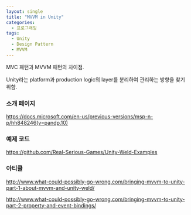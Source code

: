 ```yaml
---
layout: single
title: "MVVM in Unity"
categories: 
  - 프로그래밍
tags:
  - Unity
  - Design Pattern
  - MVVM
---
```


MVC 패턴과 MVVM 패턴의 차이점.

Unity라는 platform과 production logic의 layer를 분리하여 관리하는 방향을 찾기 위함.

### 소개 페이지
https://docs.microsoft.com/en-us/previous-versions/msp-n-p/hh848246(v=pandp.10)

### 예제 코드
https://github.com/Real-Serious-Games/Unity-Weld-Examples

### 아티클
http://www.what-could-possibly-go-wrong.com/bringing-mvvm-to-unity-part-1-about-mvvm-and-unity-weld/

http://www.what-could-possibly-go-wrong.com/bringing-mvvm-to-unity-part-2-property-and-event-bindings/

